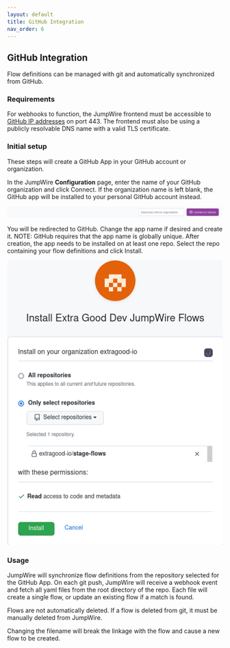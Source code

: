 ```yaml
---
layout: default
title: GitHub Integration
nav_order: 6
---
```


## GitHub Integration

Flow definitions can be managed with git and automatically synchronized from GitHub.

### Requirements

For webhooks to function, the JumpWire frontend must be accessible to [GitHub IP addresses](https://docs.github.com/en/authentication/keeping-your-account-and-data-secure/about-githubs-ip-addresses) on port 443. The frontend must also be using a publicly resolvable DNS name with a valid TLS certificate.

### Initial setup

These steps will create a GitHub App in your GitHub account or organization.

In the JumpWire **Configuration** page, enter the name of your GitHub organization and click Connect. If the organization name is left blank, the GitHub app will be installed to your personal GitHub account instead.

![](assets/images/github/configuration.png)

You will be redirected to GitHub. Change the app name if desired and create it. NOTE: GitHub requires that the app name is globally unique. After creation, the app needs to be installed on at least one repo. Select the repo containing your flow definitions and click Install.

![](assets/images/github/repo-installation.png)

### Usage

JumpWire will synchronize flow definitions from the repository selected for the GitHub App. On each git push, JumpWire will receive a webhook event and fetch all yaml files from the root directory of the repo. Each file will create a single flow, or update an existing flow if a match is found.

Flows are not automatically deleted. If a flow is deleted from git, it must be manually deleted from JumpWire.

Changing the filename will break the linkage with the flow and cause a new flow to be created.

